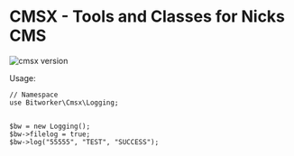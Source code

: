 # CMSX - Tools and Classes for Nicks CMS

![cmsx version](https://img.shields.io/badge/version-v1.0.0-green.svg)

Usage:

```
// Namespace
use Bitworker\Cmsx\Logging;


$bw = new Logging();
$bw->filelog = true;
$bw->log("55555", "TEST", "SUCCESS");
```
